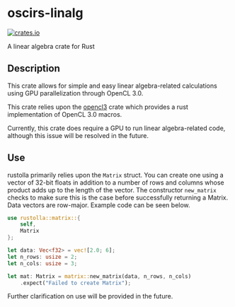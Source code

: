 # oscirs-linalg

[![crates.io](https://shields.io/crates/v/oscirs_linalg)](https://crates.io/crates/oscirs_linalg)

A linear algebra crate for Rust

## Description

This crate allows for simple and easy linear algebra-related calculations using GPU parallelization through OpenCL 3.0.

This crate relies upon the [opencl3](https://crates.io/crates/opencl3) crate which provides a rust implementation of OpenCL 3.0 macros.

Currently, this crate does require a GPU to run linear algebra-related code, although this issue will be resolved in the future.

## Use

rustolla primarily relies upon the `Matrix` struct. You can create one using a vector of 32-bit floats in addition to a number of rows and columns whose product adds up to the length of the vector. The constructor `new_matrix` checks to make sure this is the case before successfully returning a Matrix. Data vectors are row-major. Example code can be seen below.

```rust
use rustolla::matrix::{
    self,
    Matrix
};

let data: Vec<f32> = vec![2.0; 6];
let n_rows: usize = 2;
let n_cols: usize = 3;

let mat: Matrix = matrix::new_matrix(data, n_rows, n_cols)
    .expect("Failed to create Matrix");
```

Further clarification on use will be provided in the future.